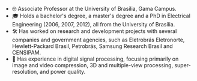 - 🤓 Associate Professor at the University of Brasília, Gama Campus.
- 🎓 Holds a bachelor's degree, a master's degree and a PhD in Electrical Engineering (2006, 2007, 2012), all from the University of Brasília.
- 🛠️ Has worked on research and development projects with several companies and government agencies, such as Eletrobrás Eletronorte, Hewlett-Packard Brasil, Petrobrás, Samsung Research Brasil and CENSIPAM. 
- 🔬 Has experience in digital signal processing, focusing primarily on image and video compression, 3D and multiple-view processing, super-resolution, and power quality.


<!--# _English_

## Personal Description

Associate Professor at the University of Brasília, Gama Campus. He holds a bachelor's degree in Electrical Engineering (2006), a master's degree in Electrical Engineering (2007), and a PhD in Electrical Engineering (2012), all from the University of Brasília. He has worked on research and development projects with several companies and government agencies, such as Eletrobrás Eletronorte, Hewlett-Packard Brasil, Petrobrás, Samsung Research Brasil, and CENSIPAM. He was an electronics maintenance engineer at Eletronorte in 2007 and a professor at the Federal Institute of Brasília (IFB) in 2011. He has experience in digital signal processing, focusing primarily on image and video compression, 3D and multiple-view processing, super-resolution, and power quality.

## Academic/Professional Background

Academic Background:
- Bachelor's Degree in Electrical Engineering: University of Brasília, 2006.
- Master's Degree in Electrical Engineering: University of Brasília, 2007.
- Doctorate in Electrical Engineering: University of Brasília, 2012.

Professional Experience:
- Adjunct Professor at the University of Brasília (UnB), since 2012.
- Professor at the Federal Institute of Brasília (IFB), 2011-2012.
- Electronic Maintenance Engineer at the Northern Brazil Power Plant (ELETRONORTE), 2007-2008.

## Areas of Interest
- Digital Signal Processing
- Image and Video Compression
- 3D and Multiple-View Processing
- Super-Resolution
- Power Quality

## Links:
- https://www.linkedin.com/in/diogo-caetano-garcia/
- http://lattes.cnpq.br/1205245530987470

# _Português_

## Descrição pessoal

Professor associado da Universidade de Brasília, Campus Gama. Possui graduação em Engenharia Elétrica (2006), mestrado em Engenharia Elétrica (2007) e doutorado em Engenharia Elétrica (2012), todos pela Universidade de Brasília. Atuou em projetos de pesquisa e desenvolvimento junto a diversas empresas e órgãos governamentais, tais como a Eletrobrás Eletronorte, Hewlett-Packard Brasil, Petrobrás, Samsung Research Brasil e CENSIPAM. Foi engenheiro de manutenção eletrônica na Eletronorte em 2007, e professor no Instituto Federal de Brasília (IFB) em 2011. Tem experiência em processamento digital de sinais, atuando principalmente em compressão de imagem e video, processamento 3D e de múltiplas vistas, super-resolução e qualidade de energia.

## Formação acadêmica/profissional

Formação acadêmica:
- Graduação em Engenharia Elétrica: Universidade de Brasília, 2006.
- Mestrado em Engenharia Elétrica: Universidade de Brasília, 2007.
- Doutorado em Engenharia Elétrica: Universidade de Brasília, 2012.

Atuação profissional:
- Professor adjunto na Universidade de Brasília (UnB), desde 2012.
- Professor no Instituto Federal de Brasília (IFB), 2011-2012.
- Engenheiro de manutenção eletrônica nas Centrais Elétricas do Norte do Brasil (ELETRONORTE), 2007-2008.

## Áreas de interesse
- Processamento digital de sinais
- Compressão de imagem e video
- Processamento 3D e de múltiplas vistas
- Super-resolução
- Qualidade de energia

## Links:
- https://www.linkedin.com/in/diogo-caetano-garcia/
- http://lattes.cnpq.br/1205245530987470

<!--
**DiogoCaetanoGarcia/DiogoCaetanoGarcia** is a ✨ _special_ ✨ repository because its `README.md` (this file) appears on your GitHub profile.

Here are some ideas to get you started:

- 🔭 I’m currently working on ...
- 🌱 I’m currently learning ...
- 👯 I’m looking to collaborate on ...
- 🤔 I’m looking for help with ...
- 💬 Ask me about ...
- 📫 How to reach me: ...
- 😄 Pronouns: ...
- ⚡ Fun fact: ...
-->
